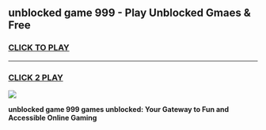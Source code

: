 
## unblocked game 999 - Play Unblocked Gmaes & Free
<h3>
<a href="https://news.freeplayer.one?title=unblocked_game_999&ref=23F">CLICK TO PLAY</a></h3>
<hr>

<h3>
<a href="https://news.freeplayer.one?title=unblocked_game_999&ref=23F">CLICK 2 PLAY</a>
  
</h3>

<a href="https://news.freeplayer.one?title=unblocked_game_999&ref=23F/"><img src="https://clearcache.store/games.png"></a>


**unblocked game 999 games unblocked: Your Gateway to Fun and Accessible Online Gaming**
